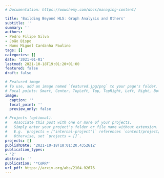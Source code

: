 ```yaml
---
# Documentation: https://wowchemy.com/docs/managing-content/

title: 'Building Beyond HLS: Graph Analysis and Others'
subtitle: ''
summary: ''
authors:
- Pedro Filipe Silva
- João Bispo
- Nuno Miguel Cardanha Paulino
tags: []
categories: []
date: '2021-01-01'
lastmod: 2021-10-18T19:01:20+01:00
featured: false
draft: false

# Featured image
# To use, add an image named `featured.jpg/png` to your page's folder.
# Focal points: Smart, Center, TopLeft, Top, TopRight, Left, Right, BottomLeft, Bottom, BottomRight.
image:
  caption: ''
  focal_point: ''
  preview_only: false

# Projects (optional).
#   Associate this post with one or more of your projects.
#   Simply enter your project's folder or file name without extension.
#   E.g. `projects = ["internal-project"]` references `content/project/deep-learning/index.md`.
#   Otherwise, set `projects = []`.
projects: []
publishDate: '2021-10-18T18:01:20.435261Z'
publication_types:
- '2'
abstract: ''
publication: '*CoRR*'
url_pdf: https://arxiv.org/abs/2104.02676
---
```

